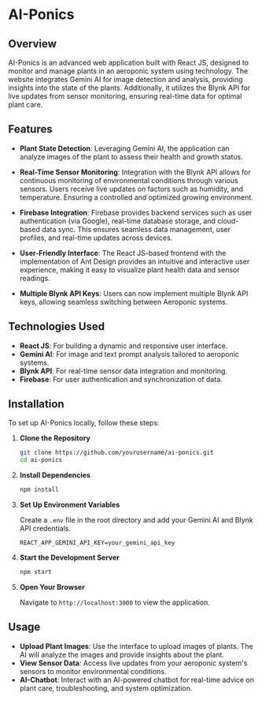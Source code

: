 # AI-Ponics

## Overview

AI-Ponics is an advanced web application built with React JS, designed to monitor and manage plants in an aeroponic system using technology. The website integrates Gemini AI for image detection and analysis, providing insights into the state of the plants. Additionally, it utilizes the Blynk API for live updates from sensor monitoring, ensuring real-time data for optimal plant care.

## Features

- **Plant State Detection**: Leveraging Gemini AI, the application can analyze images of the plant to assess their health and growth status.
  
- **Real-Time Sensor Monitoring**: Integration with the Blynk API allows for continuous monitoring of environmental conditions through various sensors. Users receive live updates on factors such as humidity, and temperature. Ensuring a controlled and optimized growing environment.

- **Firebase Integration**: Firebase provides backend services such as user authentication (via Google), real-time database storage, and cloud-based data sync. This ensures seamless data management, user profiles, and real-time updates across devices.

- **User-Friendly Interface**: The React JS-based frontend with the implementation of Ant Design provides an intuitive and interactive user experience, making it easy to visualize plant health data and sensor readings.

- **Multiple Blynk API Keys**: Users can now implement multiple Blynk API keys, allowing seamless switching between Aeroponic systems.

## Technologies Used

- **React JS**: For building a dynamic and responsive user interface.
- **Gemini AI**: For image and text prompt analysis tailored to aeroponic systems.
- **Blynk API**: For real-time sensor data integration and monitoring.
- **Firebase**: For user authentication and synchronization of data.

## Installation

To set up AI-Ponics locally, follow these steps:

1. **Clone the Repository**

    ```bash
    git clone https://github.com/yourusername/ai-ponics.git
    cd ai-ponics
    ```

2. **Install Dependencies**

    ```bash
    npm install
    ```

3. **Set Up Environment Variables**

    Create a `.env` file in the root directory and add your Gemini AI and Blynk API credentials.

    ```env
    REACT_APP_GEMINI_API_KEY=your_gemini_api_key
    ```

4. **Start the Development Server**

    ```bash
    npm start
    ```

5. **Open Your Browser**

    Navigate to `http://localhost:3000` to view the application.

## Usage

- **Upload Plant Images**: Use the interface to upload images of plants. The AI will analyze the images and provide insights about the plant.
- **View Sensor Data**: Access live updates from your aeroponic system's sensors to monitor environmental conditions.
- **AI-Chatbot**: Interact with an AI-powered chatbot for real-time advice on plant care, troubleshooting, and system optimization.


